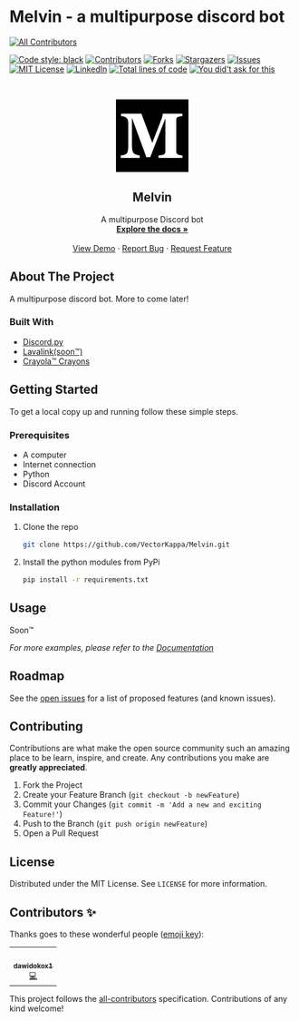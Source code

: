 # Melvin - a multipurpose discord bot
<!-- ALL-CONTRIBUTORS-BADGE:START - Do not remove or modify this section -->
[![All Contributors](https://img.shields.io/badge/all_contributors-1-orange.svg?style=flat-square)](#contributors-)
<!-- ALL-CONTRIBUTORS-BADGE:END -->

[![Code style: black][codestyle-shield]][codestyle-url]
[![Contributors][contributors-shield]][contributors-url]
[![Forks][forks-shield]][forks-url]
[![Stargazers][stars-shield]][stars-url]
[![Issues][issues-shield]][issues-url]
[![MIT License][license-shield]][license-url]
[![LinkedIn][linkedin-shield]][linkedin-url]
[![Total lines of code][codelines-shield]][codelines-url]
[![You did't ask for this][ydaft-shield]][ydaft-url]

<!-- PROJECT LOGO -->
<br />
<p align="center">
  <a href="https://github.com/VectorKappa/Melvin">
    <img src="images/logo.png" alt="Logo" width="128" height="128">
  </a>

  <h2 align="center">Melvin</h2>

  <p align="center">
    A multipurpose Discord bot
    <br />
    <a href="https://github.com/VectorKappa/Melvin"><strong>Explore the docs »</strong></a>
    <br />
    <br />
    <a href="https://github.com/VectorKappa/Melvin">View Demo</a>
    ·
    <a href="https://github.com/VectorKappa/Melvin/issues">Report Bug</a>
    ·
    <a href="https://github.com/VectorKappa/Melvin/issues">Request Feature</a>
  </p>
</p>

## About The Project

A multipurpose discord bot. More to come later!

### Built With

- [Discord.py](https://github.com/Rapptz/discord.py)
- [Lavalink(soon™)](https://github.com/Frederikam/Lavalink/)
- [Crayola™ Crayons](https://www.crayola.com/)

<!-- GETTING STARTED -->

## Getting Started

To get a local copy up and running follow these simple steps.

### Prerequisites

- A computer
- Internet connection
- Python
- Discord Account

### Installation

1. Clone the repo

   ```sh
   git clone https://github.com/VectorKappa/Melvin.git
   ```

2. Install the python modules from PyPi

   ```sh
   pip install -r requirements.txt
   ```

## Usage

Soon™

_For more examples, please refer to the [Documentation](https://github.com/VectorKappa/Melvin/wiki)_

## Roadmap

See the [open issues](https://github.com/VectorKappa/Melvin/issues) for a list of proposed features (and known issues).

## Contributing

Contributions are what make the open source community such an amazing place to be learn, inspire, and create. Any contributions you make are **greatly appreciated**.

1. Fork the Project
2. Create your Feature Branch (`git checkout -b newFeature`)
3. Commit your Changes (`git commit -m 'Add a new and exciting Feature!'`)
4. Push to the Branch (`git push origin newFeature`)
5. Open a Pull Request

<!-- LICENSE -->

## License

Distributed under the MIT License. See `LICENSE` for more information.

[contributors-shield]: https://img.shields.io/github/contributors/VectorKappa/Melvin.svg?style=for-the-badge
[contributors-url]: https://github.com/VectorKappa/Melvin/graphs/contributors
[forks-shield]: https://img.shields.io/github/forks/VectorKappa/Melvin.svg?style=for-the-badge
[forks-url]: https://github.com/VectorKappa/Melvin/network/members
[stars-shield]: https://img.shields.io/github/stars/VectorKappa/Melvin.svg?style=for-the-badge
[stars-url]: https://github.com/VectorKappa/Melvin/stargazers
[issues-shield]: https://img.shields.io/github/issues/VectorKappa/Melvin.svg?style=for-the-badge
[issues-url]: https://github.com/VectorKappa/Melvin/issues
[license-shield]: https://img.shields.io/github/license/VectorKappa/Melvin.svg?style=for-the-badge
[license-url]: https://github.com/VectorKappa/Melvin/blob/master/LICENSE.txt
[linkedin-shield]: https://img.shields.io/badge/-LinkedIn-black.svg?style=for-the-badge&logo=linkedin&colorB=555
[linkedin-url]: https://linkedin.com/in/VectorKappa
[codestyle-shield]: https://img.shields.io/badge/code%20style-black-000000?style=for-the-badge
[codestyle-url]: https://github.com/psf/black
[codelines-shield]: https://img.shields.io/tokei/lines/github/VectorKappa/Melvin?style=for-the-badge
[codelines-url]: https://www.gitmemory.com/VectorKappa/Melvin
[ydaft-shield]: https://img.shields.io/badge/You%20didn't-Ask%20for%20this-lightgrey?style=for-the-badge
[ydaft-url]: http://endless.horse/

## Contributors ✨

Thanks goes to these wonderful people ([emoji key](https://allcontributors.org/docs/en/emoji-key)):

<!-- ALL-CONTRIBUTORS-LIST:START - Do not remove or modify this section -->
<!-- prettier-ignore-start -->
<!-- markdownlint-disable -->
<table>
  <tr>
    <td align="center"><a href="https://github.com/dawidokox1"><img src="https://avatars.githubusercontent.com/u/16292679?v=4?s=100" width="100px;" alt=""/><br /><sub><b>dawidokox1</b></sub></a><br /><a href="https://github.com/VectorKappa/Melvin/commits?author=dawidokox1" title="Code">💻</a></td>
  </tr>
</table>

<!-- markdownlint-restore -->
<!-- prettier-ignore-end -->

<!-- ALL-CONTRIBUTORS-LIST:END -->

This project follows the [all-contributors](https://github.com/all-contributors/all-contributors) specification. Contributions of any kind welcome!